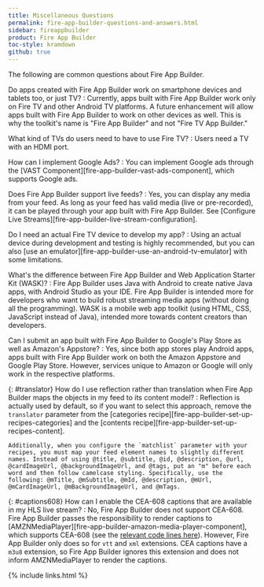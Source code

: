```yaml
---
title: Miscellaneous Questions
permalink: fire-app-builder-questions-and-answers.html
sidebar: fireappbuilder
product: Fire App Builder
toc-style: kramdown
github: true
---
```


The following are common questions about Fire App Builder. 

Do apps created with Fire App Builder work on smartphone devices and tablets too, or just TV?
:   Currently, apps built with Fire App Builder work only on Fire TV and other Android TV platforms. A future enhancement will allow apps built with Fire App Builder to work on other devices as well. This is why the toolkit's name is "Fire App Builder" and not "Fire TV App Builder."

What kind of TVs do users need to have to use Fire TV?
:   Users need a TV with an HDMI port.

How can I implement Google Ads?
:   You can implement Google ads through the [VAST Component][fire-app-builder-vast-ads-component], which supports Google ads.

Does Fire App Builder support live feeds?
:   Yes, you can display any media from your feed. As long as your feed has valid media (live or pre-recorded), it can be played through your app built with Fire App Builder. See [Configure Live Streams][fire-app-builder-live-stream-configuration].

Do I need an actual Fire TV device to develop my app?
:   Using an actual device during development and testing is highly recommended, but you can also [use an emulator][fire-app-builder-use-an-android-tv-emulator] with some limitations.

What's the difference between Fire App Builder and Web Application Starter Kit (WASK)?
:   Fire App Builder uses Java with Android to create native Java apps, with Android Studio as your IDE. Fire App Builder is intended more for developers who want to build robust streaming media apps (without doing all the programming). WASK is a mobile web app toolkit (using HTML, CSS, JavaScript instead of Java), intended more towards content creators than developers.

Can I submit an app built with Fire App Builder to Google's Play Store as well as Amazon's Appstore?
:   Yes, since both app stores play Android apps, apps built with Fire App Builder work on both the Amazon Appstore and Google Play Store. However, services unique to Amazon or Google will only work in the respective platforms.

{: #translator}
How do I use reflection rather than translation when Fire App Builder maps the objects in my feed to its content model?
:   Reflection is actually used by default, so if you want to select this approach, remove the `translator` parameter from the [categories recipe][fire-app-builder-set-up-recipes-categories] and the [contents recipe][fire-app-builder-set-up-recipes-content]. 
    
    Additionally, when you configure the `matchlist` parameter with your recipes, you must map your feed element names to slightly different names. Instead of using @title, @subtitle, @id, @description, @url, @cardImageUrl, @backgroundImageUrl, and @tags, put an "m" before each word and then follow camelcase styling. Specifically, use the following: @mTitle, @mSubtitle, @mId, @description, @mUrl, @mCardImageUrl, @mBackgroundImageUrl, and @mTags.

{: #captions608}
How can I enable the CEA-608 captions that are available in my HLS live stream?
: No, Fire App Builder does not support CEA-608. Fire App Builder passes the responsibility to render captions to [AMZNMediaPlayer][fire-app-builder-amazon-media-player-component], which supports CEA-608 (see the [relevant code lines here][github-code-reference]). However, Fire App Builder only does so for `vtt` and `xml` extensions. CEA captions have a `m3u8` extension, so Fire App Builder ignores this extension and does not inform AMZNMediaPlayer to render the captions.

[github-code-reference]: https://github.com/amzn/fire-app-builder/blob/master/TVUIComponent/lib/src/main/java/com/amazon/android/uamp/ui/PlaybackActivity.java#L1070-L1080

{% include links.html %}
